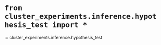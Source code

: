 # `from cluster_experiments.inference.hypothesis_test import *`

::: cluster_experiments.inference.hypothesis_test
